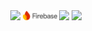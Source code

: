 <div align="center">
    <img width="55" src="https://raw.githubusercontent.com/gilbarbara/logos/master/logos/eslint.svg"/>
    <img width="55" src="https://raw.githubusercontent.com/gilbarbara/logos/master/logos/firebase.svg"/>
    <img width="55" src="https://raw.githubusercontent.com/gilbarbara/logos/master/logos/node-sass.svg"/>
    <img width="55" src="https://raw.githubusercontent.com/gilbarbara/logos/master/logos/react.svg"/>
</div>
